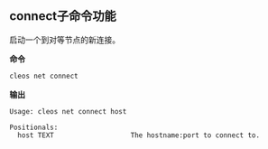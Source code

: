 ## connect子命令功能

启动一个到对等节点的新连接。

**命令**

```sh
cleos net connect
```

**输出**

```console
Usage: cleos net connect host

Positionals:
  host TEXT                   The hostname:port to connect to.
```
